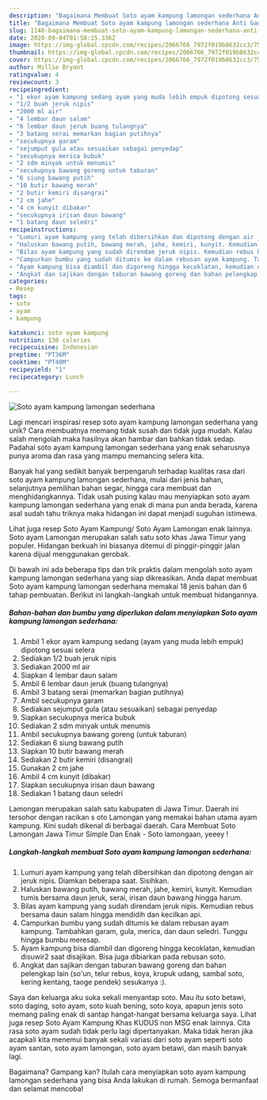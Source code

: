```yaml
---
description: "Bagaimana Membuat Soto ayam kampung lamongan sederhana Anti Gagal"
title: "Bagaimana Membuat Soto ayam kampung lamongan sederhana Anti Gagal"
slug: 1148-bagaimana-membuat-soto-ayam-kampung-lamongan-sederhana-anti-gagal
date: 2020-09-04T01:58:15.336Z
image: https://img-global.cpcdn.com/recipes/2066766_7972f019b8632cc3/751x532cq70/soto-ayam-kampung-lamongan-sederhana-foto-resep-utama.jpg
thumbnail: https://img-global.cpcdn.com/recipes/2066766_7972f019b8632cc3/751x532cq70/soto-ayam-kampung-lamongan-sederhana-foto-resep-utama.jpg
cover: https://img-global.cpcdn.com/recipes/2066766_7972f019b8632cc3/751x532cq70/soto-ayam-kampung-lamongan-sederhana-foto-resep-utama.jpg
author: Millie Bryant
ratingvalue: 4
reviewcount: 3
recipeingredient:
- "1 ekor ayam kampung sedang ayam yang muda lebih empuk dipotong sesuai selera"
- "1/2 buah jeruk nipis"
- "2000 ml air"
- "4 lembar daun salam"
- "6 lembar daun jeruk buang tulangnya"
- "3 batang serai memarkan bagian putihnya"
- "secukupnya garam"
- "sejumput gula atau sesuaikan sebagai penyedap"
- "secukupnya merica bubuk"
- "2 sdm minyak untuk menumis"
- "secukupnya bawang goreng untuk taburan"
- "6 siung bawang putih"
- "10 butir bawang merah"
- "2 butir kemiri disangrai"
- "2 cm jahe"
- "4 cm kunyit dibakar"
- "secukupnya irisan daun bawang"
- "1 batang daun seledri"
recipeinstructions:
- "Lumuri ayam kampung yang telah dibersihkan dan dipotong dengan air jeruk nipis. Diamkan beberapa saat. Sisihkan."
- "Haluskan bawang putih, bawang merah, jahe, kemiri, kunyit. Kemudian tumis bersama daun jeruk, serai, irisan daun bawang hingga harum."
- "Bilas ayam kampung yang sudah direndam jeruk nipis. Kemudian rebus bersama daun salam hingga mendidih dan kecilkan api."
- "Campurkan bumbu yang sudah ditumis ke dalam rebusan ayam kampung. Tambahkan garam, gula, merica, dan daun seledri. Tunggu hingga bumbu meresap."
- "Ayam kampung bisa diambil dan digoreng hingga kecoklatan, kemudian disuwir2 saat disajikan. Bisa juga dibiarkan pada rebusan soto."
- "Angkat dan sajikan dengan taburan bawang goreng dan bahan pelengkap lain (so&#39;un, telur rebus, koya, krupuk udang, sambal soto, kering kentang, taoge pendek) sesukanya :)."
categories:
- Resep
tags:
- soto
- ayam
- kampung

katakunci: soto ayam kampung 
nutrition: 130 calories
recipecuisine: Indonesian
preptime: "PT36M"
cooktime: "PT40M"
recipeyield: "1"
recipecategory: Lunch

---
```



![Soto ayam kampung lamongan sederhana](https://img-global.cpcdn.com/recipes/2066766_7972f019b8632cc3/751x532cq70/soto-ayam-kampung-lamongan-sederhana-foto-resep-utama.jpg)

Lagi mencari inspirasi resep soto ayam kampung lamongan sederhana yang unik? Cara membuatnya memang tidak susah dan tidak juga mudah. Kalau salah mengolah maka hasilnya akan hambar dan bahkan tidak sedap. Padahal soto ayam kampung lamongan sederhana yang enak seharusnya punya aroma dan rasa yang mampu memancing selera kita.

Banyak hal yang sedikit banyak berpengaruh terhadap kualitas rasa dari soto ayam kampung lamongan sederhana, mulai dari jenis bahan, selanjutnya pemilihan bahan segar, hingga cara membuat dan menghidangkannya. Tidak usah pusing kalau mau menyiapkan soto ayam kampung lamongan sederhana yang enak di mana pun anda berada, karena asal sudah tahu triknya maka hidangan ini dapat menjadi suguhan istimewa.

Lihat juga resep Soto Ayam Kampung/ Soto Ayam Lamongan enak lainnya. Soto ayam Lamongan merupakan salah satu soto khas Jawa Timur yang populer. Hidangan berkuah ini biasanya ditemui di pinggir-pinggir jalan karena dijual menggunakan gerobak.


Di bawah ini ada beberapa tips dan trik praktis dalam mengolah soto ayam kampung lamongan sederhana yang siap dikreasikan. Anda dapat membuat Soto ayam kampung lamongan sederhana memakai 18 jenis bahan dan 6 tahap pembuatan. Berikut ini langkah-langkah untuk membuat hidangannya.

<!--inarticleads1-->

##### Bahan-bahan dan bumbu yang diperlukan dalam menyiapkan Soto ayam kampung lamongan sederhana:

1. Ambil 1 ekor ayam kampung sedang (ayam yang muda lebih empuk) dipotong sesuai selera
1. Sediakan 1/2 buah jeruk nipis
1. Sediakan 2000 ml air
1. Siapkan 4 lembar daun salam
1. Ambil 6 lembar daun jeruk (buang tulangnya)
1. Ambil 3 batang serai (memarkan bagian putihnya)
1. Ambil secukupnya garam
1. Sediakan sejumput gula (atau sesuaikan) sebagai penyedap
1. Siapkan secukupnya merica bubuk
1. Sediakan 2 sdm minyak untuk menumis
1. Ambil secukupnya bawang goreng (untuk taburan)
1. Sediakan 6 siung bawang putih
1. Siapkan 10 butir bawang merah
1. Sediakan 2 butir kemiri (disangrai)
1. Gunakan 2 cm jahe
1. Ambil 4 cm kunyit (dibakar)
1. Siapkan secukupnya irisan daun bawang
1. Sediakan 1 batang daun seledri


Lamongan merupakan salah satu kabupaten di Jawa Timur. Daerah ini tersohor dengan racikan s oto Lamongan yang memakai bahan utama ayam kampung. Kini sudah dikenal di berbagai daerah. Cara Membuat Soto Lamongan Jawa Timur Simple Dan Enak - Soto lamongaan, yeeey ! 

<!--inarticleads2-->

##### Langkah-langkah membuat Soto ayam kampung lamongan sederhana:

1. Lumuri ayam kampung yang telah dibersihkan dan dipotong dengan air jeruk nipis. Diamkan beberapa saat. Sisihkan.
1. Haluskan bawang putih, bawang merah, jahe, kemiri, kunyit. Kemudian tumis bersama daun jeruk, serai, irisan daun bawang hingga harum.
1. Bilas ayam kampung yang sudah direndam jeruk nipis. Kemudian rebus bersama daun salam hingga mendidih dan kecilkan api.
1. Campurkan bumbu yang sudah ditumis ke dalam rebusan ayam kampung. Tambahkan garam, gula, merica, dan daun seledri. Tunggu hingga bumbu meresap.
1. Ayam kampung bisa diambil dan digoreng hingga kecoklatan, kemudian disuwir2 saat disajikan. Bisa juga dibiarkan pada rebusan soto.
1. Angkat dan sajikan dengan taburan bawang goreng dan bahan pelengkap lain (so&#39;un, telur rebus, koya, krupuk udang, sambal soto, kering kentang, taoge pendek) sesukanya :).


Saya dan keluarga aku suka sekali menyantap soto. Mau itu soto betawi, soto daging, soto ayam, soto kuah bening, soto koya, apapun jenis soto memang paling enak di santap hangat-hangat bersama keluarga saya. Lihat juga resep Soto Ayam Kampung Khas KUDUS non MSG enak lainnya. Cita rasa soto ayam sudah tidak perlu lagi dipertanyakan. Maka tidak heran jika acapkali kita menemui banyak sekali variasi dari soto ayam seperti soto ayam santan, soto ayam lamongan, soto ayam betawi, dan masih banyak lagi. 

Bagaimana? Gampang kan? Itulah cara menyiapkan soto ayam kampung lamongan sederhana yang bisa Anda lakukan di rumah. Semoga bermanfaat dan selamat mencoba!
